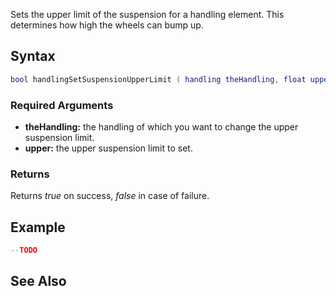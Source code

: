 Sets the upper limit of the suspension for a handling element. This determines how high the wheels can bump up.

Syntax
------

``` lua
bool handlingSetSuspensionUpperLimit ( handling theHandling, float upper )
```

### Required Arguments

-   **theHandling:** the handling of which you want to change the upper suspension limit.
-   **upper:** the upper suspension limit to set.

### Returns

Returns *true* on success, *false* in case of failure.

Example
-------

``` lua
--TODO
```

See Also
--------
